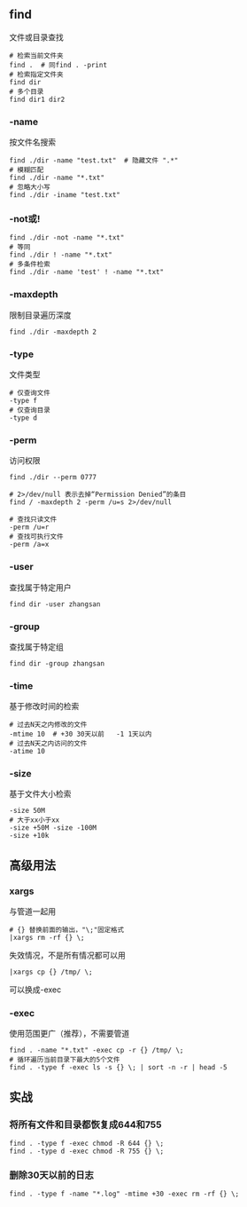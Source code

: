 ## find

文件或目录查找

```shell
# 检索当前文件夹
find .  # 同find . -print
# 检索指定文件夹
find dir
# 多个目录
find dir1 dir2
```
### -name

按文件名搜索

```shell
find ./dir -name "test.txt"  # 隐藏文件 ".*"
# 模糊匹配
find ./dir -name "*.txt"
# 忽略大小写
find ./dir -iname "test.txt"
```
### -not或!

```shell
find ./dir -not -name "*.txt" 
# 等同
find ./dir ! -name "*.txt"
# 多条件检索
find ./dir -name 'test' ! -name "*.txt"
```
### -maxdepth

限制目录遍历深度

```shell
find ./dir -maxdepth 2
```

### -type

文件类型

```shell
# 仅查询文件
-type f 
# 仅查询目录
-type d
```
### -perm

访问权限

```shell
find ./dir --perm 0777

# 2>/dev/null 表示去掉“Permission Denied”的条目
find / -maxdepth 2 -perm /u=s 2>/dev/null

# 查找只读文件 
-perm /u=r
# 查找可执行文件 
-perm /a=x
```
### -user

查找属于特定用户

```shell
find dir -user zhangsan
```
### -group

查找属于特定组

```shell
find dir -group zhangsan
```
### -time

基于修改时间的检索

```shell
# 过去N天之内修改的文件
-mtime 10  # +30 30天以前   -1 1天以内
# 过去N天之内访问的文件
-atime 10
```
### -size

基于文件大小检索

```shell
-size 50M
# 大于xx小于xx
-size +50M -size -100M
-size +10k
```

## 高级用法

### xargs

与管道一起用

```shell
# {} 替换前面的输出，"\;"固定格式
|xargs rm -rf {} \;
```
失效情况，不是所有情况都可以用
```shell
|xargs cp {} /tmp/ \;
```
可以换成-exec
### -exec

使用范围更广（推荐），不需要管道

```shell
find . -name "*.txt" -exec cp -r {} /tmp/ \;
# 循环遍历当前目录下最大的5个文件
find . -type f -exec ls -s {} \; | sort -n -r | head -5
```

## 实战

### 将所有文件和目录都恢复成644和755

```shell
find . -type f -exec chmod -R 644 {} \;
find . -type d -exec chmod -R 755 {} \;
```
### 删除30天以前的日志

```shell
find . -type f -name "*.log" -mtime +30 -exec rm -rf {} \;
```


